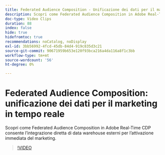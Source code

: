 ```yaml
---
title: Federated Audience Composition - Unificazione dei dati per il marketing in tempo reale
description: Scopri come Federated Audience Composition in Adobe Real-Time CDP consente l’integrazione diretta di data warehouse esterni per l’attivazione immediata del marketing.
doc-type: Video Clips
duration: 88
index: false
hide: true
hidefromtoc: true
recommendations: noCatalog, noDisplay
exl-id: 3bb56992-4fcd-45db-84d4-919c835d3c21
source-git-commit: 90671959b653e120f93bca216a4da116a8f1c3bb
workflow-type: tm+mt
source-wordcount: '56'
ht-degree: 0%

---
```


# Federated Audience Composition: unificazione dei dati per il marketing in tempo reale

Scopri come Federated Audience Composition in Adobe Real-Time CDP consente l’integrazione diretta di data warehouse esterni per l’attivazione immediata del marketing.

<!-- 62_S508_3442517_87_federated-audience-composition-unifying-data-for-realtime-marketing -->
>[!VIDEO](https://video.tv.adobe.com/v/3458196/?learn=on&enablevpops=true)
